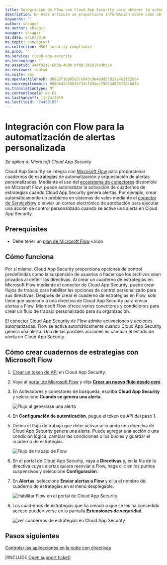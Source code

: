 ```yaml
---
title: Integración de Flow con Cloud App Security para obtener la automatización de alertas personalizadas
description: En este artículo se proporciona información sobre cómo obtener la automatización de alertas personalizadas mediante la integración de Flow con Cloud App Security.
keywords: ''
author: shsagir
ms.author: shsagir
manager: shsagir
ms.date: 6/18/2019
ms.topic: conceptual
ms.collection: M365-security-compliance
ms.prod: ''
ms.service: cloud-app-security
ms.technology: ''
ms.assetid: 344f92e2-6b3b-46db-bfd0-3b1016e0bc34
ms.reviewer: reutam
ms.suite: ems
ms.openlocfilehash: d9922f1b905e57cd43c9e4e8d25d2224e3f32c64
ms.sourcegitcommit: 094bb42a198fe733cfd3aec79d74487672846dfa
ms.translationtype: MT
ms.contentlocale: es-ES
ms.lasthandoff: 11/24/2019
ms.locfileid: "74459185"
---
```

# <a name="integrate-with-flow-for-custom-alert-automation"></a>Integración con Flow para la automatización de alertas personalizada

*Se aplica a: Microsoft Cloud App Security*

Cloud App Security se integra con [Microsoft Flow](https://docs.microsoft.com/flow/getting-started) para proporcionar cuadernos de estrategias de automatización y orquestación de alertas personalizadas. Mediante el uso del [ecosistema de conectores](https://docs.microsoft.com/connectors/) disponible en Microsoft Flow, puede automatizar la activación de cuadernos de estrategias cuando Cloud App Security genera alertas. Por ejemplo, crear automáticamente un problema en sistemas de vales mediante el [conector de ServiceNow](https://docs.microsoft.com/connectors/service-now/) o enviar un correo electrónico de aprobación para ejecutar una acción de control personalizado cuando se active una alerta en Cloud App Security.  

## <a name="prerequisites"></a>Prerequisites 

 - Debe tener un [plan de Microsoft Flow](https://flow.microsoft.com/pricing) válido

## <a name="how-it-works"></a>Cómo funciona

Por sí mismo, Cloud App Security proporciona opciones de control predefinidas como la suspensión de usuarios o hacer que los archivos sean privados al definir las directivas. Al crear un cuaderno de estrategias en Microsoft Flow mediante el conector de Cloud App Security, puede crear flujos de trabajo para habilitar las opciones de control personalizado para sus directivas. Después de crear el cuaderno de estrategias en Flow, solo tiene que asociarlo a una directiva de Cloud App Security para enviar alertas a Flow. Microsoft Flow ofrece varios conectores y condiciones para crear un flujo de trabajo personalizado para su organización. 

El [conector Cloud App Security](https://docs.microsoft.com/connectors/cloudappsecurity/) de Flow admite activaciones y acciones automatizadas. Flow se activa automáticamente cuando Cloud App Security genera una alerta. Una de las posibles acciones es cambiar el estado de alerta en Cloud App Security. 

## <a name="how-to-create-playbooks-with-microsoft-flow"></a>Cómo crear cuadernos de estrategias con Microsoft Flow

1. [Crear un token de API](api-tokens.md) en Cloud App Security. 

2. Vaya al [portal de Microsoft Flow](https://flow.microsoft.com) y elija [ **Crear un nuevo flujo desde cero**](https://docs.microsoft.com/flow/get-started-logic-flow). 

3. En Activadores y conectores de búsqueda, escriba **Cloud App Security** y seleccione **Cuando se genera una alerta**.

   ![Flujo al generarse una alerta](./media/flow-when-alert.png)

4. En **Configuración de autenticación**, pegue el token de API del paso 1. 

5. Defina el flujo de trabajo que debe activarse cuando una directiva de Cloud App Security genera una alerta. Puede agregar una acción o una condición lógica, cambiar las condiciones o los bucles y guardar el cuaderno de estrategias. 

   ![Flujo de trabajo de Flow](./media/flow-workflow.png)

6. En el portal de Cloud App Security, vaya a **Directivas** y, en la fila de la directiva cuyas alertas quiera reenviar a Flow, haga clic en los puntos suspensivos y seleccione **Configuración**. 
7. En **Alertas**, seleccione **Enviar alertas a Flow** y elija el nombre del cuaderno de estrategias en el menú desplegable.  

   ![Habilitar Flow en el portal de Cloud App Security](./media/flow-mcas-config.png)

8. Los cuadernos de estrategias que ha creado o que se les ha concedido acceso pueden verse en la pantalla **Extensiones de seguridad**. 

  
   ![ver cuadernos de estrategias en Cloud App Security](./media/flow-extensions.png)
 
 

## <a name="next-steps"></a>Pasos siguientes 
[Controlar las aplicaciones en la nube con directivas](control-cloud-apps-with-policies.md)   

[!INCLUDE [Open support ticket](includes/support.md)]  

